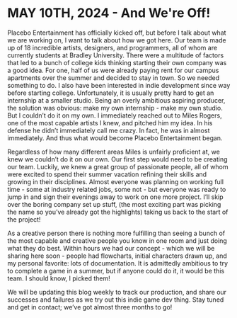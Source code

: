 # MAY 10TH, 2024 - And We're Off!
Placebo Entertainment has officially kicked off, but before I talk about what we are working on, I want to talk about how we got here.
Our team is made up of 18 incredible artists, designers, and programmers, all of whom are currently students at Bradley University. There were a multitude of factors that led to a bunch of college kids thinking starting their own company was a good idea. For one, half of us were already paying rent for our campus apartments over the summer and decided to stay in town. So we needed something to do. I also have been interested in indie development since way before starting college. Unfortunately, it is usually pretty hard to get an internship at a smaller studio. Being an overly ambitious aspiring producer, the solution was obvious: make my own internship - make my own studio. But I couldn’t do it on my own. I immediately reached out to Miles Rogers, one of the most capable artists I knew, and pitched him my idea. In his defense he didn’t immediately call me crazy. In fact, he was in almost immediately. And thus what would become Placebo Entertainment began.

Regardless of how many different areas Miles is unfairly proficient at, we knew we couldn’t do it on our own. Our first step would need to be creating our team. Luckily, we knew a great group of passionate people, all of whom were excited to spend their summer vacation refining their skills and growing in their disciplines. Almost everyone was planning on working full time - some at industry related jobs, some not - but everyone was ready to jump in and sign their evenings away to work on one more project. I’ll skip over the boring company set up stuff, (the most exciting part was picking the name so you’ve already got the highlights) taking us back to the start of the project!

As a creative person there is nothing more fulfilling than seeing a bunch of the most capable and creative people you know in one room and just doing what they do best. Within hours we had our concept - which we will be sharing here soon - people had flowcharts, initial characters drawn up, and my personal favorite: lots of documentation. It is admittedly ambitious to try to complete a game in a summer, but if anyone could do it, it would be this team. I should know, I picked them!

We will be updating this blog weekly to track our production, and share our successes and failures as we try out this indie game dev thing. Stay tuned and get in contact; we’ve got almost three months to go!